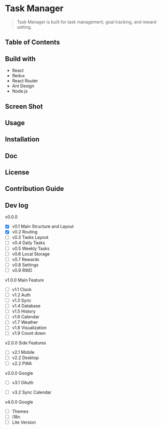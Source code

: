 # Task Manager

> Task Manager is built for task management, goal tracking, and reward setting.

## Table of Contents

## Build with

- React
- Redux
- React Router
- Ant Design
- Node.js

## Screen Shot

## Usage

## Installation

## Doc

## License

## Contribution Guide

## Dev log

v0.0.0

- [x] v0.1 Main Structure and Layout
- [x] v0.2 Routing
- [ ] v0.3 Tasks Layout
- [ ] v0.4 Daily Tasks
- [ ] v0.5 Weekly Tasks
- [ ] v0.6 Local Storage
- [ ] v0.7 Rewards
- [ ] v0.8 Settings
- [ ] v0.9 RWD

v1.0.0 Main Feature

- [ ] v1.1 Clock
- [ ] v1.2 Auth
- [ ] v1.3 Sync
- [ ] v1.4 Database
- [ ] v1.5 History
- [ ] v1.6 Calendar
- [ ] v1.7 Weather
- [ ] v1.8 Visualization
- [ ] v1.9 Count down

v2.0.0 Side Features

- [ ] v2.1 Mobile
- [ ] v2.2 Desktop
- [ ] v2.2 PWA

v3.0.0 Google

- [ ] v3.1 OAuth
- [ ] v3.2 Sync Calendar


v4.0.0 Google

- [ ] Themes
- [ ] i18n
- [ ] Lite Version
